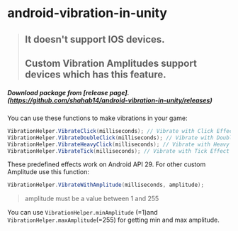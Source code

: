 # android-vibration-in-unity

> ## It doesn't support IOS devices.
> ## Custom Vibration Amplitudes support devices which has this feature.

##### Download package from [release page].(https://github.com/shahab14/android-vibration-in-unity/releases)

You can use these functions to make vibrations in your game:

```c#
VibrationHelper.VibrateClick(milliseconds); // Vibrate with Click Effect amplitude
VibrationHelper.VibrateDoubleClick(milliseconds); // Vibrate with Double Click Effect amplitude
VibrationHelper.VibrateHeavyClick(milliseconds); // Vibrate with Heavy Click Effect amplitude
VibrationHelper.VibrateTick(milliseconds); // Vibrate with Tick Effect amplitude
```
These predefined effects work on Android API 29. For other custom Amplitude use this function:

```c#
VibrationHelper.VibrateWithAmplitude(milliseconds, amplitude);
```
> amplitude must be a value between 1 and 255

You can use ``` VibrationHelper.minAmplitude ``` (=1)and ``` VibrationHelper.maxAmplitude```(=255) for getting min and max amplitude.
